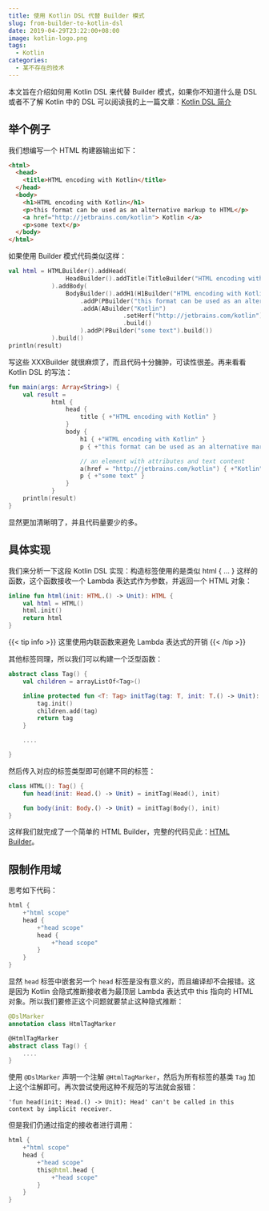 ```yaml
---
title: 使用 Kotlin DSL 代替 Builder 模式
slug: from-builder-to-kotlin-dsl
date: 2019-04-29T23:22:00+08:00
image: kotlin-logo.png
tags:
  - Kotlin
categories:
  - 某不存在的技术
---
```


本文旨在介绍如何用 Kotlin DSL 来代替 Builder 模式，如果你不知道什么是 DSL 或者不了解 Kotlin 中的 DSL 可以阅读我的上一篇文章：[Kotlin DSL 简介](/p/introduction-to-kotlin-dsl)

 <!--more-->

## 举个例子

我们想编写一个 HTML 构建器输出如下：

```html
<html>
  <head>
    <title>HTML encoding with Kotlin</title>
  </head>
  <body>
    <h1>HTML encoding with Kotlin</h1>
    <p>this format can be used as an alternative markup to HTML</p>
    <a href="http://jetbrains.com/kotlin"> Kotlin </a>
    <p>some text</p>
  </body>
</html>
```

如果使用 Builder 模式代码类似这样：

```kotlin
val html = HTMLBuilder().addHead(
                HeadBuilder().addTitle(TitleBuilder("HTML encoding with Kotlin").build())
            ).addBody(
                BodyBuilder().addH1(H1Builder("HTML encoding with Kotlin"))
                    .addP(PBuilder("this format can be used as an alternative markup to HTML").build())
                    .addA(ABuilder("Kotlin")
                                .setHerf("http://jetbrains.com/kotlin")
                                .build()
                    ).addP(PBuilder("some text").build())
            ).build()
println(result)
```

写这些 XXXBuilder 就很麻烦了，而且代码十分臃肿，可读性很差。再来看看 Kotlin DSL 的写法：

```kotlin
fun main(args: Array<String>) {
    val result =
            html {
                head {
                    title { +"HTML encoding with Kotlin" }
                }
                body {
                    h1 { +"HTML encoding with Kotlin" }
                    p { +"this format can be used as an alternative markup to HTML" }

                    // an element with attributes and text content
                    a(href = "http://jetbrains.com/kotlin") { +"Kotlin" }
                    p { +"some text" }
                }
            }
    println(result)
}
```

显然更加清晰明了，并且代码量要少的多。

## 具体实现

我们来分析一下这段 Kotlin DSL 实现：构造标签使用的是类似 html { ... } 这样的函数，这个函数接收一个 Lambda 表达式作为参数，并返回一个 HTML 对象：

```kotlin
inline fun html(init: HTML.() -> Unit): HTML {
    val html = HTML()
    html.init()
    return html
}
```
{{< tip info >}}
这里使用内联函数来避免 Lambda 表达式的开销
{{< /tip >}}

其他标签同理，所以我们可以构建一个泛型函数：

```kotlin
abstract class Tag() {
    val children = arrayListOf<Tag>()

    inline protected fun <T: Tag> initTag(tag: T, init: T.() -> Unit): T {
        tag.init()
        children.add(tag)
        return tag
    }

    ....

}
```

然后传入对应的标签类型即可创建不同的标签：

```kotlin
class HTML(): Tag() {
    fun head(init: Head.() -> Unit) = initTag(Head(), init)

    fun body(init: Body.() -> Unit) = initTag(Body(), init)
}
```

这样我们就完成了一个简单的 HTML Builder，完整的代码见此：[HTML Builder](https://try.kotlinlang.org/#/Examples/Longer%20examples/HTML%20Builder/HTML%20Builder.kt)。

## 限制作用域

思考如下代码：

```kotlin
html {
    +"html scope"
    head {
        +"head scope"
        head {
            +"head scope"
        }
    }
}
```

显然 `head` 标签中嵌套另一个 `head` 标签是没有意义的，而且编译却不会报错。这是因为 Kotlin 会隐式推断接收者为最顶层 Lambda 表达式中 this 指向的 HTML 对象。所以我们要修正这个问题就要禁止这种隐式推断：

```kotlin
@DslMarker
annotation class HtmlTagMarker

@HtmlTagMarker
abstract class Tag() {
    ....
}
```

使用 `@DslMarker` 声明一个注解 `@HtmlTagMarker`，然后为所有标签的基类 `Tag` 加上这个注解即可。再次尝试使用这种不规范的写法就会报错：

```plaintext
'fun head(init: Head.() -> Unit): Head' can't be called in this context by implicit receiver.
```

但是我们仍通过指定的接收者进行调用：

```kotlin
html {
    +"html scope"
    head {
        +"head scope"
        this@html.head {
            +"head scope"
        }
    }
}
```
